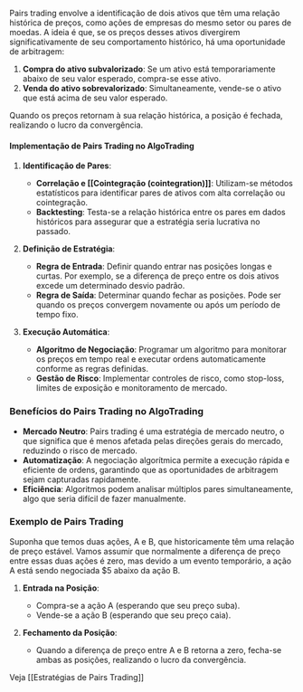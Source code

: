 Pairs trading envolve a identificação de dois ativos que têm uma relação histórica de preços, como ações de empresas do mesmo setor ou pares de moedas. A ideia é que, se os preços desses ativos divergirem significativamente de seu comportamento histórico, há uma oportunidade de arbitragem:

1. **Compra do ativo subvalorizado**: Se um ativo está temporariamente abaixo de seu valor esperado, compra-se esse ativo.
2. **Venda do ativo sobrevalorizado**: Simultaneamente, vende-se o ativo que está acima de seu valor esperado.

Quando os preços retornam à sua relação histórica, a posição é fechada, realizando o lucro da convergência.

#### Implementação de Pairs Trading no AlgoTrading

1. **Identificação de Pares**:
    - **Correlação e [[Cointegração (cointegration)]]**: Utilizam-se métodos estatísticos para identificar pares de ativos com alta correlação ou cointegração.
    - **Backtesting**: Testa-se a relação histórica entre os pares em dados históricos para assegurar que a estratégia seria lucrativa no passado.
1. **Definição de Estratégia**:
    
    - **Regra de Entrada**: Definir quando entrar nas posições longas e curtas. Por exemplo, se a diferença de preço entre os dois ativos excede um determinado desvio padrão.
    - **Regra de Saída**: Determinar quando fechar as posições. Pode ser quando os preços convergem novamente ou após um período de tempo fixo.
3. **Execução Automática**:
    
    - **Algoritmo de Negociação**: Programar um algoritmo para monitorar os preços em tempo real e executar ordens automaticamente conforme as regras definidas.
    - **Gestão de Risco**: Implementar controles de risco, como stop-loss, limites de exposição e monitoramento de mercado.

### Benefícios do Pairs Trading no AlgoTrading

- **Mercado Neutro**: Pairs trading é uma estratégia de mercado neutro, o que significa que é menos afetada pelas direções gerais do mercado, reduzindo o risco de mercado.
- **Automatização**: A negociação algorítmica permite a execução rápida e eficiente de ordens, garantindo que as oportunidades de arbitragem sejam capturadas rapidamente.
- **Eficiência**: Algoritmos podem analisar múltiplos pares simultaneamente, algo que seria difícil de fazer manualmente.

### Exemplo de Pairs Trading

Suponha que temos duas ações, A e B, que historicamente têm uma relação de preço estável. Vamos assumir que normalmente a diferença de preço entre essas duas ações é zero, mas devido a um evento temporário, a ação A está sendo negociada $5 abaixo da ação B.

1. **Entrada na Posição**:
    
    - Compra-se a ação A (esperando que seu preço suba).
    - Vende-se a ação B (esperando que seu preço caia).
2. **Fechamento da Posição**:
    
    - Quando a diferença de preço entre A e B retorna a zero, fecha-se ambas as posições, realizando o lucro da convergência.


Veja [[Estratégias de Pairs Trading]]
